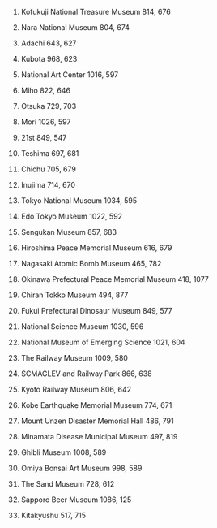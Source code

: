 1. Kofukuji National Treasure Museum
814, 676

2. Nara National Museum
804, 674

3. Adachi
643, 627

4. Kubota
968, 623

5. National Art Center
1016, 597

6. Miho
822, 646

7. Otsuka
729, 703

8. Mori 
1026, 597

9. 21st
849, 547

10. Teshima
697, 681

11. Chichu
705, 679

12. Inujima
714, 670

13. Tokyo National Museum
1034, 595

14. Edo Tokyo Museum
1022, 592

15. Sengukan Museum
857, 683

16. Hiroshima Peace Memorial Museum
616, 679

17. Nagasaki Atomic Bomb Museum
465, 782

18. Okinawa Prefectural Peace Memorial Museum
418, 1077

19. Chiran Tokko Museum
494, 877

20. Fukui Prefectural Dinosaur Museum
849, 577

21. National Science Museum
1030, 596

22. National Museum of Emerging Science
1021, 604

23. The Railway Museum
1009, 580

24. SCMAGLEV and Railway Park
866, 638

25. Kyoto Railway Museum
806, 642

26. Kobe Earthquake Memorial Museum
774, 671

27. Mount Unzen Disaster Memorial Hall
486, 791

28. Minamata Disease Municipal Museum
497, 819

29. Ghibli Museum
1008, 589

30. Omiya Bonsai Art Museum
998, 589

31. The Sand Museum
728, 612

32. Sapporo Beer Museum
1086, 125

33. Kitakyushu
517, 715